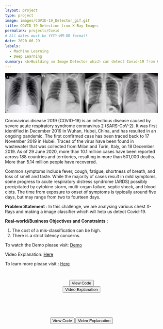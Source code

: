 ```yaml
---
layout: project
type: project
image: images/COVID-19_Detector_gif.gif
title: COVID-19 Detection from X-Ray Images
permalink: projects/Covid
# All dates must be YYYY-MM-DD format!
date: 2020-06-29
labels:
  - Machine Learning
  - Deep Learning
summary: <b>Building an Image Detector which can detect Covid-19 from Chest X-Ray images.<br><br><center><button onclick="location.href='https://www.youtube.com/watch?v=SqmGMiM7DCA'" type="button">WATCH DEMO</button></br></br></center></b>
---
```


<img class="ui image" src="../images/Covid-19_Detection_Banner.png">

Coronavirus disease 2019 (COVID-19) is an infectious disease caused by severe acute respiratory syndrome coronavirus 2 (SARS-CoV-2). It was first identified in December 2019 in Wuhan, Hubei, China, and has resulted in an ongoing pandemic. The first confirmed case has been traced back to 17 November 2019 in Hubei. Traces of the virus have been found in wastewater that was collected from Milan and Turin, Italy, on 18 December 2019. As of 29 June 2020, more than 10.1 million cases have been reported across 188 countries and territories, resulting in more than 501,000 deaths. More than 5.14 million people have recovered.

Common symptoms include fever, cough, fatigue, shortness of breath, and loss of smell and taste. While the majority of cases result in mild symptoms, some progress to acute respiratory distress syndrome (ARDS) possibly precipitated by cytokine storm, multi-organ failure, septic shock, and blood clots. The time from exposure to onset of symptoms is typically around five days, but may range from two to fourteen days.

<b>Problem Statement</b> : In this challenge, we are analysing various chest X-Rays and making a image classifier which will help us detect Covid-19.

<b>Real-world/Business Objectives and Constraints</b> : 
1. The cost of a mis-classification can be high.
2. There is a strict latency concerns.

To watch the Demo please visit: [Demo](https://www.youtube.com/watch?v=SqmGMiM7DCA)

Video Explanation: [Here](https://www.youtube.com/watch?v=4UBQLQfnaPg)

To learn more please visit : [Here](https://github.com/Souravban/COVID-19-Detection-from-X-Ray-Images)

<b><br><center><button onclick="location.href='https://nbviewer.jupyter.org/github/iamsouravbanerjee/COVID-19-Detection-from-X-Ray-Images/blob/master/COVID%20Detection%20using%20Chest%20X-Rays.ipynb'" type="button">View Code</button> <b><center><button onclick="location.href='https://nbviewer.jupyter.org/github/iamsouravbanerjee/COVID-19-Detection-from-X-Ray-Images/blob/master/COVID%20Detection%20using%20Chest%20X-Rays.ipynb'" type="button">Video Explanation</button><br><br><br><br>
  
  
<div class="buttons">
		<b><br><center><button onclick="location.href='https://nbviewer.jupyter.org/github/iamsouravbanerjee/COVID-19-Detection-from-X-Ray-Images/blob/master/COVID%20Detection%20using%20Chest%20X-Rays.ipynb'" type="button">View Code</button> <button onclick="location.href='https://nbviewer.jupyter.org/github/iamsouravbanerjee/COVID-19-Detection-from-X-Ray-Images/blob/master/COVID%20Detection%20using%20Chest%20X-Rays.ipynb'" type="button">Video Explanation</button><br><br><br><br>
